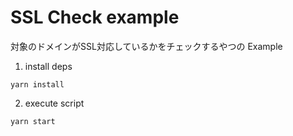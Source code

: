 # SSL Check example

対象のドメインがSSL対応しているかをチェックするやつの Example

1. install deps
```shell
yarn install
```

2. execute script
```shell
yarn start
```